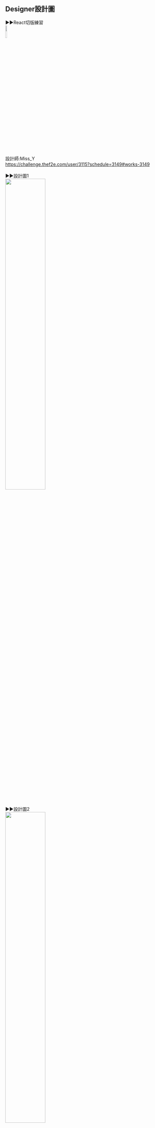 ## Designer設計圖
▶▶React切版練習<br>
<img src="https://github.com/ruby840124/CD_player/blob/master/image/author.JPG" width="10%" height="10%"> <br><br>
設計師:Miss_Y<br>
https://challenge.thef2e.com/user/3115?schedule=3149#works-3149<br><br>
▶▶設計圖1<br>
<img src="https://github.com/ruby840124/CD_player/blob/master/image/UI_1.JPG" width="50%" height="50%"> <br><br>
▶▶設計圖2<br>
<img src="https://github.com/ruby840124/CD_player/blob/master/image/UI_2.JPG" width="50%" height="50%"> <br><br>
▶▶設計圖3<br>
<img src="https://github.com/ruby840124/CD_player/blob/master/image/UI_3.JPG" width="50%" height="50%"> <br><br>
## 網頁呈現結果
**PC結果**<br>
▶▶成果<br>
<img src="https://github.com/ruby840124/CD_player/blob/master/image/PC_0918.JPG" width="50%" height="50%"> <br><br>
▶▶成果<br>
<img src="https://github.com/ruby840124/CD_player/blob/master/image/PC2_0918.JPG" width="50%" height="50%"> <br><br>
▶▶成果<br>
<img src="https://github.com/ruby840124/CD_player/blob/master/image/PC3_0918.JPG" width="50%" height="50%"> <br><br>
▶▶成果<br>
<img src="https://github.com/ruby840124/CD_player/blob/master/image/PC4_0918.JPG" width="50%" height="50%"> <br><br>
▶▶DEMO網站<br>
https://ruby840124.github.io/CDPlayer/<br>

▶▶更新事項<br>
尚未完成 一堆還沒做 QAQ <br>
這次練習比較多CSS跟動畫
